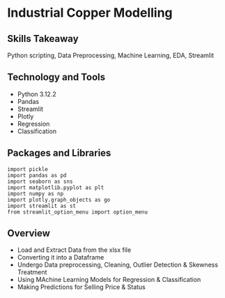 
# Industrial Copper Modelling

## Skills Takeaway

Python scripting, Data Preprocessing, Machine Learning, EDA, Streamlit

## Technology and Tools
- Python 3.12.2
- Pandas
- Streamlit
- Plotly
- Regression
- Classification

## Packages and Libraries
```
import pickle
import pandas as pd
import seaborn as sns
import matplotlib.pyplot as plt
import numpy as np
import plotly.graph_objects as go
import streamlit as st
from streamlit_option_menu import option_menu
```

## Overview

- Load and Extract Data from the xlsx file
- Converting it into a Dataframe
- Undergo Data preprocessing, Cleaning, Outlier Detection & Skewness Treatment
- Using MAchine Learning Models for Regression & Classification
- Making Predictions for Selling Price & Status
